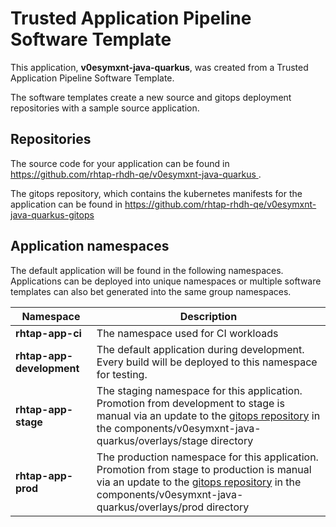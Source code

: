 # Trusted Application Pipeline Software Template

This application, **v0esymxnt-java-quarkus**, was created from a Trusted Application Pipeline Software Template.

The software templates create a new source and gitops deployment repositories with a sample source application. 

## Repositories

The source code for your application can be found in [https://github.com/rhtap-rhdh-qe/v0esymxnt-java-quarkus ](https://github.com/rhtap-rhdh-qe/v0esymxnt-java-quarkus ).
 
The gitops repository, which contains the kubernetes manifests for the application can be found in 
[https://github.com/rhtap-rhdh-qe/v0esymxnt-java-quarkus-gitops ](https://github.com/rhtap-rhdh-qe/v0esymxnt-java-quarkus-gitops ) 

## Application namespaces 

The default application will be found in the following namespaces. Applications can be deployed into unique namespaces or multiple software templates can also bet generated into the same group namespaces.  

|  Namespace   |  Description   |  
| -------- | -------- |
| **rhtap-app-ci** | The namespace used for CI workloads |
| **rhtap-app-development** | The default application during development. Every build will be deployed to this namespace for testing. |
| **rhtap-app-stage** | The staging namespace for this application. Promotion from development to stage is manual via an update to the [gitops repository](https://github.com/rhtap-rhdh-qe/v0esymxnt-java-quarkus-gitops ) in the components/v0esymxnt-java-quarkus/overlays/stage directory |
| **rhtap-app-prod** | The production namespace for this application. Promotion from stage to production is manual via an update to the [gitops repository](https://github.com/rhtap-rhdh-qe/v0esymxnt-java-quarkus-gitops ) in the components/v0esymxnt-java-quarkus/overlays/prod directory |